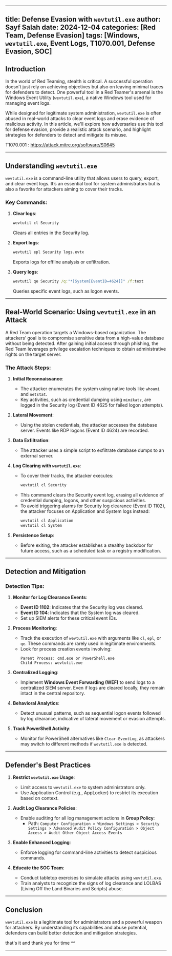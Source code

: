 
---
title: Defense Evasion with `wevtutil.exe`
author: Sayf Salah
date: 2024-12-04
categories: [Red Team, Defense Evasion]
tags: [Windows, `wevtutil.exe`, Event Logs, T1070.001, Defense Evasion, SOC]
---

## Introduction

In the world of Red Teaming, stealth is critical. A successful operation doesn't just rely on achieving objectives but also on leaving minimal traces for defenders to detect. One powerful tool in a Red Teamer's arsenal is the Windows Event Utility (`wevtutil.exe`), a native Windows tool used for managing event logs.

While designed for legitimate system administration, `wevtutil.exe` is often abused in real-world attacks to clear event logs and erase evidence of malicious activity. In this article, we'll explore how adversaries use this tool for defense evasion, provide a realistic attack scenario, and highlight strategies for defenders to detect and mitigate its misuse.

T1070.001 : https://attack.mitre.org/software/S0645

---

## Understanding `wevtutil.exe`

`wevtutil.exe` is a command-line utility that allows users to query, export, and clear event logs. It’s an essential tool for system administrators but is also a favorite for attackers aiming to cover their tracks. 

### Key Commands:
1. **Clear logs**:
   ```cmd
   wevtutil cl Security
   ```
   Clears all entries in the Security log.
   
2. **Export logs**:
   ```cmd
   wevtutil epl Security logs.evtx
   ```
   Exports logs for offline analysis or exfiltration.

3. **Query logs**:
   ```cmd
   wevtutil qe Security /q:"*[System[EventID=4624]]" /f:text
   ```
   Queries specific event logs, such as logon events.

---

## Real-World Scenario: Using `wevtutil.exe` in an Attack

A Red Team operation targets a Windows-based organization. The attackers’ goal is to compromise sensitive data from a high-value database without being detected. After gaining initial access through phishing, the Red Team leverages privilege escalation techniques to obtain administrative rights on the target server.

### **The Attack Steps**:

1. **Initial Reconnaissance**:
   - The attacker enumerates the system using native tools like `whoami` and `netstat`.
   - Key activities, such as credential dumping using `mimikatz`, are logged in the Security log (Event ID 4625 for failed logon attempts).

2. **Lateral Movement**:
   - Using the stolen credentials, the attacker accesses the database server. Events like RDP logons (Event ID 4624) are recorded.

3. **Data Exfiltration**:
   - The attacker uses a simple script to exfiltrate database dumps to an external server.

4. **Log Clearing with `wevtutil.exe`**:
   - To cover their tracks, the attacker executes:
     ```cmd
     wevtutil cl Security
     ```
   - This command clears the Security event log, erasing all evidence of credential dumping, logons, and other suspicious activities.
   - To avoid triggering alarms for Security log clearance (Event ID 1102), the attacker focuses on Application and System logs instead:
     ```cmd
     wevtutil cl Application
     wevtutil cl System
     ```

5. **Persistence Setup**:
   - Before exiting, the attacker establishes a stealthy backdoor for future access, such as a scheduled task or a registry modification.

---

## Detection and Mitigation

### **Detection Tips**:
1. **Monitor for Log Clearance Events**:
   - **Event ID 1102**: Indicates that the Security log was cleared.
   - **Event ID 104**: Indicates that the System log was cleared.
   - Set up SIEM alerts for these critical event IDs.

2. **Process Monitoring**:
   - Track the execution of `wevtutil.exe` with arguments like `cl`, `epl`, or `qe`. These commands are rarely used in legitimate environments.
   - Look for process creation events involving:
     ```
     Parent Process: cmd.exe or PowerShell.exe
     Child Process: wevtutil.exe
     ```

3. **Centralized Logging**:
   - Implement **Windows Event Forwarding (WEF)** to send logs to a centralized SIEM server. Even if logs are cleared locally, they remain intact in the central repository.

4. **Behavioral Analytics**:
   - Detect unusual patterns, such as sequential logon events followed by log clearance, indicative of lateral movement or evasion attempts.

5. **Track PowerShell Activity**:
   - Monitor for PowerShell alternatives like `Clear-EventLog`, as attackers may switch to different methods if `wevtutil.exe` is detected.

---

## Defender's Best Practices

1. **Restrict `wevtutil.exe` Usage**:
   - Limit access to `wevtutil.exe` to system administrators only.
   - Use Application Control (e.g., AppLocker) to restrict its execution based on context.

2. **Audit Log Clearance Policies**:
   - Enable auditing for all log management actions in **Group Policy**:
     - Path: `Computer Configuration > Windows Settings > Security Settings > Advanced Audit Policy Configuration > Object Access > Audit Other Object Access Events`

3. **Enable Enhanced Logging**:
   - Enforce logging for command-line activities to detect suspicious commands.

4. **Educate the SOC Team**:
   - Conduct tabletop exercises to simulate attacks using `wevtutil.exe`.
   - Train analysts to recognize the signs of log clearance and LOLBAS (Living Off the Land Binaries and Scripts) abuse.

---

## Conclusion

`wevtutil.exe` is a legitimate tool for administrators and a powerful weapon for attackers. By understanding its capabilities and abuse potential, defenders can build better detection and mitigation strategies.

that's it and thank you for time ^^

---
